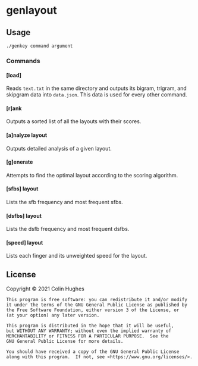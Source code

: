 # genlayout

## Usage
`./genkey command argument`
### Commands
#### [load]
Reads `text.txt` in the same directory and outputs its bigram, trigram, and skipgram data into `data.json`. This data is used for every other command.
#### [r]ank
Outputs a sorted list of all the layouts with their scores.
#### [a]nalyze layout
Outputs detailed analysis of a given layout.
#### [g]enerate
Attempts to find the optimal layout according to the scoring algorithm.
#### [sfbs] layout
Lists the sfb frequency and most frequent sfbs.
#### [dsfbs] layout
Lists the dsfb frequency and most frequent dsfbs.
#### [speed] layout
Lists each finger and its unweighted speed for the layout.

## License
Copyright © 2021 Colin Hughes

    This program is free software: you can redistribute it and/or modify
    it under the terms of the GNU General Public License as published by
    the Free Software Foundation, either version 3 of the License, or
    (at your option) any later version.

    This program is distributed in the hope that it will be useful,
    but WITHOUT ANY WARRANTY; without even the implied warranty of
    MERCHANTABILITY or FITNESS FOR A PARTICULAR PURPOSE.  See the
    GNU General Public License for more details.

    You should have received a copy of the GNU General Public License
    along with this program.  If not, see <https://www.gnu.org/licenses/>.

